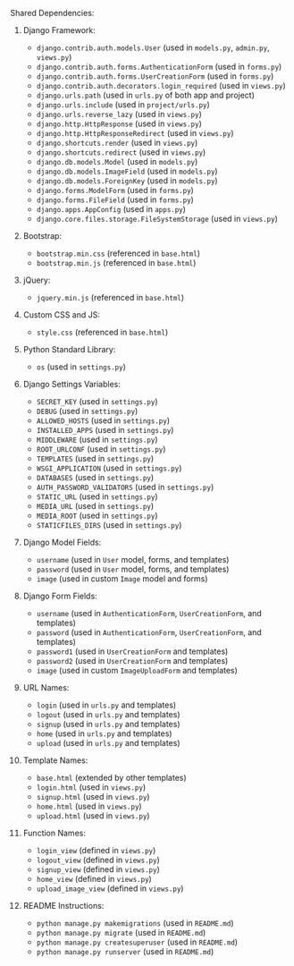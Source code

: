 Shared Dependencies:

1. Django Framework:
   - `django.contrib.auth.models.User` (used in `models.py`, `admin.py`, `views.py`)
   - `django.contrib.auth.forms.AuthenticationForm` (used in `forms.py`)
   - `django.contrib.auth.forms.UserCreationForm` (used in `forms.py`)
   - `django.contrib.auth.decorators.login_required` (used in `views.py`)
   - `django.urls.path` (used in `urls.py` of both app and project)
   - `django.urls.include` (used in `project/urls.py`)
   - `django.urls.reverse_lazy` (used in `views.py`)
   - `django.http.HttpResponse` (used in `views.py`)
   - `django.http.HttpResponseRedirect` (used in `views.py`)
   - `django.shortcuts.render` (used in `views.py`)
   - `django.shortcuts.redirect` (used in `views.py`)
   - `django.db.models.Model` (used in `models.py`)
   - `django.db.models.ImageField` (used in `models.py`)
   - `django.db.models.ForeignKey` (used in `models.py`)
   - `django.forms.ModelForm` (used in `forms.py`)
   - `django.forms.FileField` (used in `forms.py`)
   - `django.apps.AppConfig` (used in `apps.py`)
   - `django.core.files.storage.FileSystemStorage` (used in `views.py`)

2. Bootstrap:
   - `bootstrap.min.css` (referenced in `base.html`)
   - `bootstrap.min.js` (referenced in `base.html`)

3. jQuery:
   - `jquery.min.js` (referenced in `base.html`)

4. Custom CSS and JS:
   - `style.css` (referenced in `base.html`)

5. Python Standard Library:
   - `os` (used in `settings.py`)

6. Django Settings Variables:
   - `SECRET_KEY` (used in `settings.py`)
   - `DEBUG` (used in `settings.py`)
   - `ALLOWED_HOSTS` (used in `settings.py`)
   - `INSTALLED_APPS` (used in `settings.py`)
   - `MIDDLEWARE` (used in `settings.py`)
   - `ROOT_URLCONF` (used in `settings.py`)
   - `TEMPLATES` (used in `settings.py`)
   - `WSGI_APPLICATION` (used in `settings.py`)
   - `DATABASES` (used in `settings.py`)
   - `AUTH_PASSWORD_VALIDATORS` (used in `settings.py`)
   - `STATIC_URL` (used in `settings.py`)
   - `MEDIA_URL` (used in `settings.py`)
   - `MEDIA_ROOT` (used in `settings.py`)
   - `STATICFILES_DIRS` (used in `settings.py`)

7. Django Model Fields:
   - `username` (used in `User` model, forms, and templates)
   - `password` (used in `User` model, forms, and templates)
   - `image` (used in custom `Image` model and forms)

8. Django Form Fields:
   - `username` (used in `AuthenticationForm`, `UserCreationForm`, and templates)
   - `password` (used in `AuthenticationForm`, `UserCreationForm`, and templates)
   - `password1` (used in `UserCreationForm` and templates)
   - `password2` (used in `UserCreationForm` and templates)
   - `image` (used in custom `ImageUploadForm` and templates)

9. URL Names:
   - `login` (used in `urls.py` and templates)
   - `logout` (used in `urls.py` and templates)
   - `signup` (used in `urls.py` and templates)
   - `home` (used in `urls.py` and templates)
   - `upload` (used in `urls.py` and templates)

10. Template Names:
    - `base.html` (extended by other templates)
    - `login.html` (used in `views.py`)
    - `signup.html` (used in `views.py`)
    - `home.html` (used in `views.py`)
    - `upload.html` (used in `views.py`)

11. Function Names:
    - `login_view` (defined in `views.py`)
    - `logout_view` (defined in `views.py`)
    - `signup_view` (defined in `views.py`)
    - `home_view` (defined in `views.py`)
    - `upload_image_view` (defined in `views.py`)

12. README Instructions:
    - `python manage.py makemigrations` (used in `README.md`)
    - `python manage.py migrate` (used in `README.md`)
    - `python manage.py createsuperuser` (used in `README.md`)
    - `python manage.py runserver` (used in `README.md`)